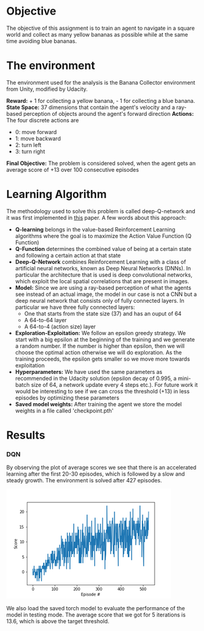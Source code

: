 # Objective

The objective of this assignment is to train an agent to navigate in a square world and collect as many yellow bananas as possible while at the same time avoiding blue bananas.

# The environment

The environment used for the analysis is the Banana Collector environment from Unity, modified by Udacity.

**Reward:** + 1 for collecting a yellow banana, - 1 for collecting a blue banana.
**State Space:** 37 dimensions that contain the agent's velocity and a ray-based perception of objects around the agent's forward direction
**Actions:** The four discrete actions are

- 0: move forward
- 1: move backward
- 2: turn left
- 3: turn right

**Final Objective:** The problem is considered solved, when the agent gets an average score of +13 over 100 consecutive episodes

# Learning Algorithm

The methodology used to solve this problem is called deep-Q-network and it was first implemented in [this](https://storage.googleapis.com/deepmind-media/dqn/DQNNaturePaper.pdf) paper. A few words about this approach:

- **Q-learning** belongs in the value-based Reinforcement Learning algorithms where the goal is to maximize the Action Value Function (Q Function)
- **Q-Function** determines the combined value of being at a certain state and following a certain action at that state
- **Deep-Q-Network** combines Reinforcement Learning with a class of artificial neural networks, known as Deep Neural Networks (DNNs). In particular the architecture that is used is deep convolutional networks, which exploit the local spatial correlations that are present in images.
- **Model:** Since we are using a ray-based perception of what the agents see instead of an actual image, the model in our case is not a CNN but a deep neural network that consists only of fully connected layers. In particular we have three fully connected layers:
  - One that starts from the state size (37) and has an ouput of 64
  - A 64-to-64 layer
  - A 64-to-4 (action size) layer
- **Exploration-Exploitation:** We follow an epsilon greedy strategy. We start with a big epsilon at the beginning of the training and we generate a random number. If the number is higher than epsilon, then we will choose the optimal action otherwise we will do exploration. As the training proceeds, the epsilon gets smaller so we move more towards exploitation
- **Hyperparameters:** We have used the same parameters as recommended in the Udacity solution (epsilon decay of 0.995, a mini-batch size of 64, a network update every 4 steps etc.). For future work it would be interesting to see if we can cross the threshold (+13) in less episodes by optimizing these parameters
- **Saved model weights:** After training the agent we store the model weights in a file called 'checkpoint.pth'

# Results

### DQN

By observing the plot of average scores we see that there is an accelerated learning after the first 20-30 episodes, which is followed by a slow and steady growth. The environment is solved after 427 episodes.

![alt text for screen readers](DQN_solution.png "Average score after # episodes")

We also load the saved torch model to evaluate the performance of the model in testing mode. The average score that we got for 5 iterations is 13.6, which is above the target threshold.
